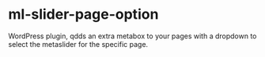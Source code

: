 # ml-slider-page-option
WordPress plugin, qdds an extra metabox to your pages with a dropdown to select the metaslider for the specific page.
